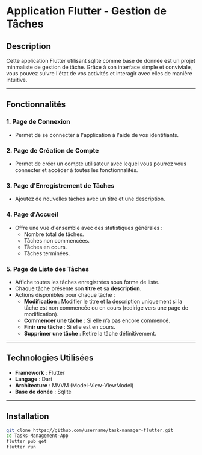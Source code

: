 # Application Flutter - Gestion de Tâches

## Description

Cette application Flutter utilisant sqlite comme base de donnée est un projet minmaliste de gestion de tâche. Grâce à son interface simple et conviviale, vous pouvez suivre l'état de vos activités et interagir avec elles de manière intuitive.

---

## Fonctionnalités

### 1. **Page de Connexion**
   - Permet de se connecter à l'application à l'aide de vos identifiants.

### 2. **Page de Création de Compte**
   - Permet de créer un compte utilisateur avec lequel vous pourrez vous connecter et accéder à toutes les fonctionnalités.

### 3. **Page d'Enregistrement de Tâches**
   - Ajoutez de nouvelles tâches avec un titre et une description.

### 4. **Page d'Accueil**
   - Offre une vue d'ensemble avec des statistiques générales :
     - Nombre total de tâches.
     - Tâches non commencées.
     - Tâches en cours.
     - Tâches terminées.

### 5. **Page de Liste des Tâches**
   - Affiche toutes les tâches enregistrées sous forme de liste.
   - Chaque tâche présente son **titre** et sa **description**.
   - Actions disponibles pour chaque tâche :
     - **Modification** : Modifier le titre et la description uniquement si la tâche est non commencée ou en cours (redirige vers une page de modification).
     - **Commencer une tâche** : Si elle n’a pas encore commencé.
     - **Finir une tâche** : Si elle est en cours.
     - **Supprimer une tâche** : Retire la tâche définitivement.

---

## Technologies Utilisées
- **Framework** : Flutter
- **Langage** : Dart
- **Architecture** : MVVM (Model-View-ViewModel)
- **Base de donée** : Sqlite

---

## Installation
   ```bash
   git clone https://github.com/username/task-manager-flutter.git
   cd Tasks-Management-App
   flutter pub get
   flutter run
